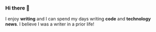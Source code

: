 ### Hi there 👋

I enjoy **writing** and I can spend my days writing **code** and **technology news**.
I believe I was a writer in a prior life!
